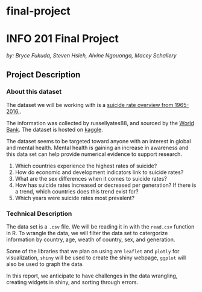 # final-project
# INFO 201 Final Project

_by:
Bryce Fukuda, Steven Hsieh,  Alvine Ngouonga, Macey Schallery_

## Project Description
### About this dataset
The dataset we will be working with is a [suicide rate overview from 1965-2016.](https://www.kaggle.com/russellyates88/suicide-rates-overview-1985-to-2016).

The information was collected by russellyates88, and sourced by the [World Bank](http://www.worldbank.org/). The dataset is hosted on [kaggle](https://www.kaggle.com).

The dataset seems to be targeted toward anyone with an interest in global and mental health. Mental health is gaining an increase in awareness and this data set can help provide numerical evidence to support research.

1. Which countries experience the highest rates of suicide?
2. How do economic and development indicators link to suicide rates?
3. What are the sex differences when it comes to suicide rates?
4. How has suicide rates increased or decreased per generation? If there is a trend, which countries does this trend exist for?
5. Which years were suicide rates most prevalent?

### Technical Description
The data set is a `.csv` file. We will be reading it in with the `read.csv` function in R. To wrangle the data, we will filter the data set to catergorize information by country, age, weatlh of country, sex, and generation. 

Some of the libraries that we plan on using are `leaflet` and `plotly` for visualization, `shiny` will be used to create the shiny webpage, `ggplot` will also be used to graph the data. 

In this report, we anticipate to have challenges in the data wrangling, creating widgets in shiny, and sorting through errors. 